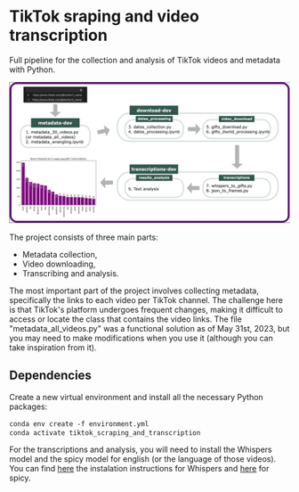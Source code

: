 # TikTok sraping and video transcription

Full pipeline for the collection and analysis of TikTok videos and metadata with Python.  

![Project's work flow.](abstract_2.png)

The project consists of three main parts: 
- Metadata collection,
- Video downloading,
- Transcribing and analysis.

The most important part of the project involves collecting metadata, specifically the links to each video per TikTok channel. The challenge here is that TikTok's platform undergoes frequent changes, making it difficult to access or locate the class that contains the video links. The file "metadata_all_videos.py" was a functional solution as of May 31st, 2023, but you may need to make modifications when you use it (although you can take inspiration from it).

## Dependencies

Create a new virtual environment and install all the necessary Python packages:
```
conda env create -f environment.yml
conda activate tiktok_scraping_and_transcription
```
For the transcriptions and analysis, you will need to install the Whispers model and the spicy model for english (or the language of those videos). You can find [here](https://github.com/openai/whisper) the instalation instructions for Whispers and [here](https://anaconda.org/conda-forge/spacy) for spicy. 
